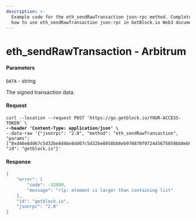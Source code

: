 ```yaml
---
description: >-
  Example code for the eth_sendRawTransaction json-rpc method. Сomplete guide on
  how to use eth_sendRawTransaction json-rpc in GetBlock.io Web3 documentation.
---
```


# eth\_sendRawTransaction - Arbitrum

#### Parameters

`DATA` - string

The signed transaction data.

#### Request

<pre class="language-java"><code class="lang-java">curl --location --request POST 'https://go.getblock.io/YOUR-ACCESS-TOKEN' \
<strong>--header 'Content-Type: application/json' \
</strong>--data-raw '{"jsonrpc": "2.0", "method": "eth_sendRawTransaction", "params": ["0xd46e8dd67c5d32be8d46e8dd67c5d32be8058bb8eb970870f072445675058bb8eb970870f072445675"], "id": "getblock.io"}'
</code></pre>

#### Response

```java
{
    "error": {
        "code": -32000,
        "message": "rlp: element is larger than containing list"
    },
    "id": "getblock.io",
    "jsonrpc": "2.0"
}
```
